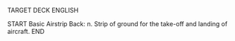 TARGET DECK
ENGLISH

START
Basic
Airstrip
Back: n. Strip of ground for the take-off and landing of aircraft.
END
